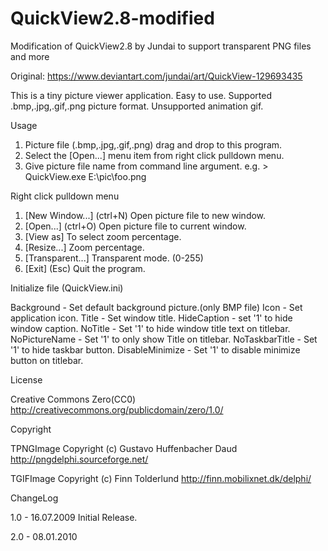 # QuickView2.8-modified
Modification of QuickView2.8 by Jundai to support transparent PNG files and more

Original: https://www.deviantart.com/jundai/art/QuickView-129693435

  This is a tiny picture viewer application.
  Easy to use.
  Supported .bmp,.jpg,.gif,.png picture format.
  Unsupported animation gif.

Usage

  1. Picture file (.bmp,.jpg,.gif,.png) drag and drop to this program.
  2. Select the [Open...] menu item from right click pulldown menu.
  3. Give picture file name from command line argument.
     e.g.  > QuickView.exe E:\pic\foo.png

Right click pulldown menu

  1. [New Window...]   (ctrl+N)
     Open picture file to new window.
  2. [Open...]         (ctrl+O)
     Open picture file to current window.
  3. [View as]
     To select zoom percentage.
  4. [Resize...]
     Zoom percentage.
  4. [Transparent...]
     Transparent mode. (0-255)
  5. [Exit]            (Esc)
     Quit the program.

Initialize file (QuickView.ini)

  Background - Set default background picture.(only BMP file)
  Icon - Set application icon.
  Title - Set window title.
  HideCaption - set '1' to hide window caption.
  NoTitle - Set '1' to hide window title text on titlebar.
  NoPictureName - Set '1' to only show Title on titlebar.
  NoTaskbarTitle - Set '1' to hide taskbar button.
  DisableMinimize - Set '1' to disable minimize button on titlebar.

License

  Creative Commons Zero(CC0)
     http://creativecommons.org/publicdomain/zero/1.0/

Copyright

  TPNGImage Copyright (c) Gustavo Huffenbacher Daud
     http://pngdelphi.sourceforge.net/

  TGIFImage Copyright (c) Finn Tolderlund
     http://finn.mobilixnet.dk/delphi/

ChangeLog

  1.0 - 16.07.2009
     Initial Release.

  2.0 - 08.01.2010
